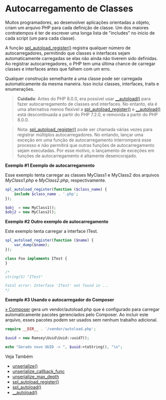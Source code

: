 # Autocarregamento de Classes

Muitos programadores, ao desenvolver aplicações orientadas a objeto, criam um arquivo PHP para cada definição de classe. Um dos maiores contratempos é ter de escrever uma longa lista de "includes" no início de cada script (um para cada classe).

A função [spl_autoload_register()](https://www.php.net/manual/pt_BR/function.spl-autoload-register.php) registra qualquer número de autocarregadores, permitindo que classes e interfaces sejam automaticamente carregadas se elas não ainda não tiverem sido definidas. Ao registrar autocarregadores, o PHP tem uma última chance de carregar classes e interfaces antes que falhem com um erro.

Qualquer construção semelhante a uma classe pode ser carregada automaticamente da mesma maneira. Isso inclui classes, interfaces, traits e enumerações.

> **Cuidado**: Antes do PHP 8.0.0, era possível usar [__autoload()](https://www.php.net/manual/pt_BR/function.autoload.php) para fazer autocarregamento de classes and interfaces. No entanto, ela é uma alternativa menos flexível a [spl_autoload_register()](https://www.php.net/manual/pt_BR/function.spl-autoload-register.php) e [__autoload()](https://www.php.net/manual/pt_BR/function.autoload.php) está descontinuada a partir do PHP 7.2.0, e removida a partir do PHP 8.0.0.

> Nota: [spl_autoload_register()](https://www.php.net/manual/pt_BR/function.spl-autoload-register.php) pode ser chamada várias vezes para registrar múltiplos autocarregadores. No entando, lançar uma exceção em uma função de autocarregamento interromperá esse processo e não permitirá que outras funções de autocarregamento sejam executadas. Por esse motivo, o lançamento de exceções em funções de autocarregamento é altamente desencorajado.

**Exemplo #1 Exemplo de autocarregamento**

Esse exemplo tenta carregar as classes MyClass1 e MyClass2 dos arquivos *MyClass1.php* e *MyClass2.php*, respectivamente.

```php
spl_autoload_register(function ($class_name) {
    include $class_name . '.php';
});

$obj  = new MyClass1();
$obj2 = new MyClass2();
```

**Exemplo #2 Outro exemplo de autocarregamento**

Este exemplo tenta carregar a interface ITest.

```php
spl_autoload_register(function ($name) {
    var_dump($name);
});

class Foo implements ITest {
}

/*
string(5) "ITest"

Fatal error: Interface 'ITest' not found in ...
*/
```

**Exemplo #3 Usando o autocarregador do Composer**

[» Composer](https://getcomposer.org/) gera um vendor/autoload.php que é configurado para carregar automaticamente pacotes gerenciados pelo Composer. Ao incluir este arquivo, esses pacotes podem ser usados sem nenhum trabalho adicional.

```php
require __DIR__ . '/vendor/autoload.php';

$uuid = new Ramsey\Uuid\Uuid::uuid7();

echo "Gerado novo UUID -> ", $uuid->toString(), "\n";
```

Veja Também

* [unserialize()](https://www.php.net/manual/pt_BR/function.unserialize.php)
* [unserialize_callback_func](https://www.php.net/manual/pt_BR/var.configuration.php#ini.unserialize-callback-func)
* [unserialize_max_depth](https://www.php.net/manual/pt_BR/var.configuration.php#ini.unserialize-max-depth)
* [spl_autoload_register()](https://www.php.net/manual/pt_BR/function.spl-autoload-register.php)
* [spl_autoload()](https://www.php.net/manual/pt_BR/function.spl-autoload.php)
* [__autoload()](https://www.php.net/manual/pt_BR/function.autoload.php)